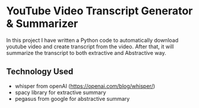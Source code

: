 # YouTube Video Transcript Generator & Summarizer
In this project I have written a Python code to automatically download youtube video and create transcript from the video. After that, it will summarize the transcript to both extractive and Abstractive way. 

## Technology Used
- whisper from openAI (https://openai.com/blog/whisper/)
- spacy library for extractive summary
- pegasus from google for abstractive summary
